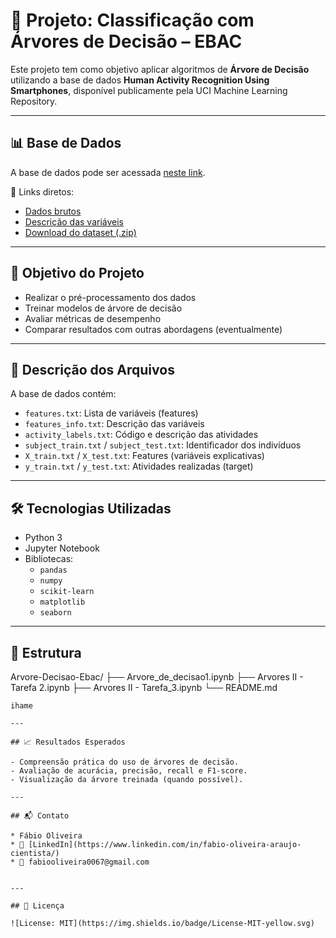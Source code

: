 
# 🌳 Projeto: Classificação com Árvores de Decisão – EBAC

Este projeto tem como objetivo aplicar algoritmos de **Árvore de Decisão** utilizando a base de dados **Human Activity Recognition Using Smartphones**, disponível publicamente pela UCI Machine Learning Repository.

---

## 📊 Base de Dados

A base de dados pode ser acessada [neste link](https://archive.ics.uci.edu/ml/datasets/human+activity+recognition+using+smartphones).

📁 Links diretos:
- [Dados brutos](https://archive.ics.uci.edu/ml/machine-learning-databases/00240/)
- [Descrição das variáveis](https://archive.ics.uci.edu/ml/machine-learning-databases/00240/UCI%20HAR%20Dataset.names)
- [Download do dataset (.zip)](https://archive.ics.uci.edu/ml/machine-learning-databases/00240/UCI%20HAR%20Dataset.zip)

---

## 🧠 Objetivo do Projeto

- Realizar o pré-processamento dos dados
- Treinar modelos de árvore de decisão
- Avaliar métricas de desempenho
- Comparar resultados com outras abordagens (eventualmente)

---

## 🧾 Descrição dos Arquivos

A base de dados contém:

- `features.txt`: Lista de variáveis (features)
- `features_info.txt`: Descrição das variáveis
- `activity_labels.txt`: Código e descrição das atividades
- `subject_train.txt` / `subject_test.txt`: Identificador dos indivíduos
- `X_train.txt` / `X_test.txt`: Features (variáveis explicativas)
- `y_train.txt` / `y_test.txt`: Atividades realizadas (target)

---

## 🛠️ Tecnologias Utilizadas

- Python 3
- Jupyter Notebook
- Bibliotecas:
  - `pandas`
  - `numpy`
  - `scikit-learn`
  - `matplotlib`
  - `seaborn`

---

## 📁 Estrutura


Arvore-Decisao-Ebac/ ├── Arvore_de_decisao1.ipynb ├── Arvores II - Tarefa 2.ipynb ├── Arvores II - Tarefa_3.ipynb └── README.md

    ihame
    
    ---

    ## 📈 Resultados Esperados

    - Compreensão prática do uso de árvores de decisão.
    - Avaliação de acurácia, precisão, recall e F1-score.
    - Visualização da árvore treinada (quando possível).

    ---

    ## 📬 Contato

    * Fábio Oliveira
    * 🔗 [LinkedIn](https://www.linkedin.com/in/fabio-oliveira-araujo-cientista/)
    * 📧 fabiooliveira0067@gmail.com


    ---

    ## 📜 Licença

    ![License: MIT](https://img.shields.io/badge/License-MIT-yellow.svg)


